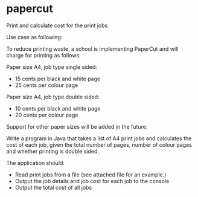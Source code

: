 # papercut
Print and calculate cost for the print jobs

Use case as following:

To reduce printing waste, a school is implementing PaperCut and will charge for printing as follows:

Paper size A4, job type single sided:
  * 15 cents per black and white page 
  * 25 cents per colour page

Paper size A4, job type double sided:
  * 10 cents per black and white page 
  * 20 cents per colour page

Support for other paper sizes will be added in the future.  

Write a program in Java that takes a list of A4 print jobs and calculates the cost of each job, given the total number of pages, number of colour pages and whether printing is double sided.  

The application should:
  * Read print jobs from a file (see attached file for an example.)
  * Output the job details and job cost for each job to the console
  * Output the total cost of all jobs
